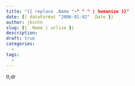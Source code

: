 ```yaml
---
title: "{{ replace .Name "-" " " | humanize }}"
date: {{ dateFormat "2006-01-02" .Date }}
author: jksntn
slug: {{ .Name | urlize }}
description:
draft: true
categories:
  -
tags:
  -
---
```

tl;dr

<!--more-->
